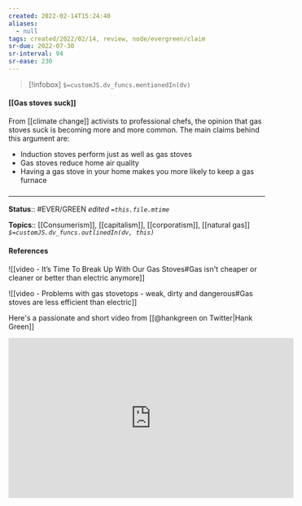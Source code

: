 ```yaml
---
created: 2022-02-14T15:24:40 
aliases:
  - null
tags: created/2022/02/14, review, node/evergreen/claim
sr-due: 2022-07-30
sr-interval: 94
sr-ease: 230
---
```

> [!infobox]
`$=customJS.dv_funcs.mentionedIn(dv)`

#### [[Gas stoves suck]] 

From [[climate change]] activists to professional chefs,
the opinion that gas stoves suck is becoming more and more common.
The main claims behind this argument are:
- Induction stoves perform just as well as gas stoves
- Gas stoves reduce home air quality
- Having a gas stove in your home makes you more likely to keep a gas furnace

### <hr class="footnote"/>

**Status**:: #EVER/GREEN 
*edited `=this.file.mtime`*

**Topics**:: [[Consumerism]], [[capitalism]], [[corporatism]], [[natural gas]]
*`$=customJS.dv_funcs.outlinedIn(dv, this)`*

#### References

![[video - It’s Time To Break Up With Our Gas Stoves#Gas isn't cheaper or cleaner or better than electric anymore]]

![[video - Problems with gas stovetops - weak, dirty and dangerous#Gas stoves are less efficient than electric]]

Here's a passionate and short video from [[@hankgreen on Twitter|Hank Green]]

<iframe width="560" height="315" src="https://www.youtube.com/embed/Bcqah8U_uKA" title="YouTube video player" frameborder="0" allow="accelerometer; autoplay; clipboard-write; encrypted-media; gyroscope; picture-in-picture" allowfullscreen></iframe>

